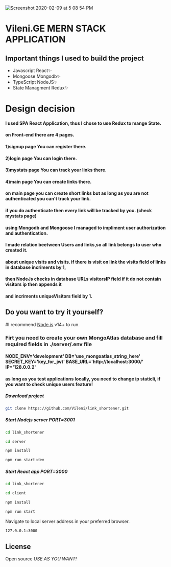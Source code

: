 ![Screenshot 2020-02-09 at 5 08 54 PM](https://res.cloudinary.com/vileni/image/upload/v1625945360/LinkShortener_wlf61h.png)


# Vileni.GE MERN STACK APPLICATION 

## Important things I used to build the project
- Javascript React✨
- Mongoose Mongodb✨
- TypeScript NodeJS✨
- State Managment Redux✨


#  Design decision
  #### I used SPA React Application, thus I chose to use Redux to mange State.
  #### on Front-end there are 4 pages.
  #### 1)signup page You can register there.
  #### 2)login page You can login there.
  #### 3)mystats page You can track your links there.
  #### 4)main page You can create links there.
  
  #### on main page you can create short links but as long as you are not authenticated you can't track your link.
  #### if you do authenticate then every link will be tracked by you. (check mystats page)
  #### using Mongodb and Mongoose I managed to impliment user authorization and authentication.
  #### I made relation beetween Users and links,so all link belongs to user who created it.
  #### about unique visits and visits. if there is visit on link the visits field of links in database incriments by 1,
  #### then NodeJs checks in database URLs visitorsIP field if it do not contain visitors ip then appends it 
  #### and incriments uniqueVisitors field by 1.
  
  
  



## Do you want to try it yourself?

#I recommend [Node.js](https://nodejs.org/) v14+ to run.

### Firt you need to create your own MongoAtlas database and fill required fields in ./server/.env file
#### NODE_ENV='development'  DB='use_mongoatlas_string_here'  SECRET_KEY='key_for_jwt' BASE_URL='http://localhost:3000/'  IP='128.0.0.2'
#### as long as you test applications locally, you need to change ip staticli, if you want to check unique users feature!


##### Download project
```sh
git clone https://github.com/Vileni/link_shortener.git
```
##### Start Nodejs server PORT=3001

```sh
cd link_shortener 
```
```sh
cd server 
```
```sh
npm install
```
```sh
npm run start:dev
```
##### Start React app PORT=3000
```sh
cd link_shortener 
```
```sh
cd client 
```
```sh
npm install
```
```sh
npm run start
```
Navigate to local server address in
your preferred browser.

```sh
127.0.0.1:3000
```

## License
Open source 
*USE AS YOU WANT!*
